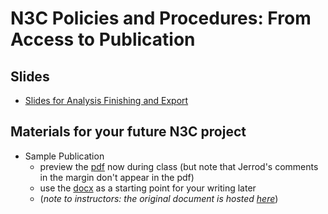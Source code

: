 N3C Policies and Procedures: From Access to Publication
============

## Slides

* [Slides for Analysis Finishing and Export](session_6-analysis_finish_export.pdf)


## Materials for your future N3C project

* Sample Publication
  * preview the [pdf](n3c-sample-publication.pdf) now during class
    (but note that Jerrod's comments in the margin don't appear in the pdf)
  * use the [docx](n3c-sample-publication.docx) as a starting point for your writing later
  * (_note to instructors: the original document is hosted [here](https://docs.google.com/document/d/1jC36oowsm_QCetZY9-W1EZI0XVdUKxv_/edit)_)
